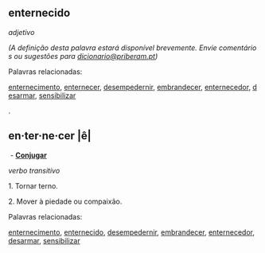 ## **enternecido**

  

_adjetivo_

_(A definição desta palavra estará disponível brevemente. Envie comentários ou sugestões para [dicionario@priberam.pt](mailto:dicionario@priberam.pt?subject=enternecido))_  

Palavras relacionadas: 

[enternecimento](https://dicionario.priberam.org/enternecimento), [enternecer](https://dicionario.priberam.org/enternecer), [desempedernir](https://dicionario.priberam.org/desempedernir), [embrandecer](https://dicionario.priberam.org/embrandecer), [enternecedor](https://dicionario.priberam.org/enternecedor), [desarmar](https://dicionario.priberam.org/desarmar), [sensibilizar](https://dicionario.priberam.org/sensibilizar)

.

  

## **en·ter·ne·cer** |ê|

 - **[Conjugar](https://dicionario.priberam.org/Conjugar/enternecer)**  

_verbo transitivo_

1. Tornar terno.

2. Mover à piedade ou compaixão.

Palavras relacionadas: 

[enternecimento](https://dicionario.priberam.org/enternecimento), [enternecido](https://dicionario.priberam.org/enternecido), [desempedernir](https://dicionario.priberam.org/desempedernir), [embrandecer](https://dicionario.priberam.org/embrandecer), [enternecedor](https://dicionario.priberam.org/enternecedor), [desarmar](https://dicionario.priberam.org/desarmar), [sensibilizar](https://dicionario.priberam.org/sensibilizar)

